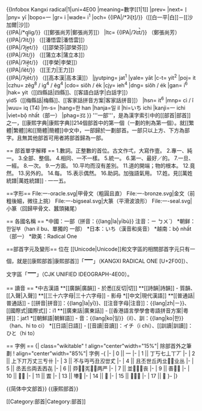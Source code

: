 {{Infobox Kangxi radical|1|uni=4E00
|meaning=數字[[1|1]]
|prev=
|next=丨
|pny= yī
|bopo=一
|gr= i
|wade= i<sup>1</sup>
|och= {{IPA|/*ʔi[t]/}}（[[白一平|白]]－[[沙加爾|沙]]）<br/>{{IPA|/*qliɡ/}}（[[鄭張尚芳|鄭張尚芳]]）
|ltc= {{IPA|/ʔiɪt̚/}} （鄭張尚芳）<br/>{{IPA|/ʔit̚/}} （[[潘悟雲|潘悟雲]]）<br/>{{IPA|/ʔjet̚/}} （[[邵榮芬|邵榮芬]]）<br/>{{IPA|/ʔit̚/}} （[[蒲立本|蒲立本]]）<br/>{{IPA|/ʔiĕt̚/}} （[[李榮|李榮]]）<br/>{{IPA|/ĭĕt̚/}} （[[王力|王力]]）<br/>{{IPA|/ʔi̯ĕt̚/}} （[[高本漢|高本漢]]）
|jyutping= jat<sup>1</sup>
|yale= yāt
|c-t= yit<sup>2</sup>
|poj= it
|czhu= zêg<sup>8</sup> / ig<sup>4</sup> / êg<sup>4</sup>
|cdo= siŏh / ék
|cjy= ieh<sup>4</sup>
|dng= siŏh / ék
|gan= i<sup>6</sup>
|hak= yit（[[四縣話|四縣]]、[[客語白話字|白話字]]）<br/>yid5（[[梅縣話|梅縣]]、[[客家話拼音方案|客家話拼音]]）
|hsn= it<sup>6</sup>
|mnp= cì / ĭ
|wuu= iq (T4)
|m-s= 
|hang=한 han 
|hanja=일 il
|hi=いち ichi 
|kanji=一 ichi
|viet=bộ nhất（部一）
|phag=ꡗꡞ
}}
'''一部'''，是為漢字索引中的[[部首|部首]]之一，[[康熙字典|康熙字典]]214個部首中的第一個（一劃的則為第一個）。就[[繁體|繁體]]和[[簡體|簡體]]中文中，一部歸於一劃部首。一部只以上方、下方為部字。且無其他部首可用者將部首歸為一部。

== 部首單字解釋 ==
1.數詞。正整數的首位。古文作弌，大寫作壹。
2.專一、純一。
3.全部、整個。
4.相同、一不一樣。
5.統一。
6.第一、最好／的。
7.一旦、一經。
8.一次。
9.一方面。
10.平均而沒有差別。
11.道的開端；物的根本。
12.竟然。
13.另外的。
14.每。
15.表示偶然。
16.助詞。加強語氣用。
17.姓。見[[萬姓統譜|萬姓統譜]] · 一一五。

==字形==
<gallery>
File:一-oracle.svg|甲骨文（粗圓且直）
File:一-bronze.svg|金文（前粗後細，微往上挑）
File:一-bigseal.svg|大篆（平滑波浪形）
File:一-seal.svg|小篆（回歸甲骨文、蠶頭豬尾）
</gallery>

== 各國名稱 ==
*中國：一部（拼音：{{lang|la|yībù}} 注音：ㄧ ㄅㄨˋ）
*朝鲜：한일부（han il bu、單獨的 一部）
*日本：いち（漢音和吳音）
*越南：bộ nhất（部一）
*歐美：Radical One

==部首字元及變形==
位在 [[Unicode|Unicode]]和文字區的相關部首字元只有一個，就是[[康熙部首|康熙部首]]「<span style="font-size:x-large;">⼀</span>」（KANGXI RADICAL ONE [U+2F00]）、文字區「<span style="font-size:x-large;">一</span>」（CJK UNIFIED IDEOGRAPH-4E00）。

== 讀音 ==
*中古漢語
**[[廣韻|廣韻]] - 於悉[[反切|切]]
**[[詩韻|詩韻]] - 質韻、[[入聲|入聲]]
**[[三十六字母|三十六字母]] - 影母
*[[中文|現代漢語]]
**[[普通話|普通話]] - [[拼音|拼音]]：{{lang|la|yī}}、[[注音字母|注音]]：{{lang|zh|ㄧ}}、[[國際式|國際式]]：i1
**[[廣東話|廣東話]] - [[香港語言學學會粵語拼音方案|粵拼]]：jat1
*[[朝鮮語|朝鮮語]] - 音：{{lang|ko|일}}（il）、訓：{{lang|ko|한}}（han、hi to ci）
*[[日語|日語]] - [[音讀|音讀]]：イチ（i chi）、[[訓讀|訓讀]]：ひと（hi to）

== 字例 ==
{| class="wikitable"
! align="center"width="15%"| 除部首外之筆劃
! align="center"width="85%"| 字例
-{
|-
| 0 || 一
|-
| 1 || 丁丂七丄丅丆
|-
| 2 || 上下丌万丈三亐卄
|-
| 3 || 不与丏丐丑丒丗𠀋
|-
| 4 || 且丕世丘丙㐀𠀗𠀖业丛
|-
| 5 || 丞丟丠両丢㐁㐂
|-
| 6 || 丣𠀪𠀫𠀡𠀧𠀨两严
|-
| 7 || 並𠀲𠀳𠀴丧
|-
| 9 || 𠀾𠀿𠁀
|-
| 10 || 𠁂𠁄
|-
| 11 || 𠁆
|-
| 13 || 𠁎𠁑
|-
| 14 || 𠁔
|-
| 15 || 𠁚𠁝𠁙
|-
| 17 || 𠁟
}-
|}

{{简体中文部首}}
{{康熙部首}}

[[Category:部首|Category:部首]]